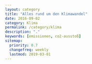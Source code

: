 ```yaml
---
layout: category
title: "Alles rund um den Klimawandel"
date: 2016-09-02
category: Klima
permalink: /category/klima
description: "."
keywords: [emissionen, co2-ausstoß]
sitemap:
  priority: 0.7
  changefreq: weekly
  lastmod: 2019-03-01
---
```


